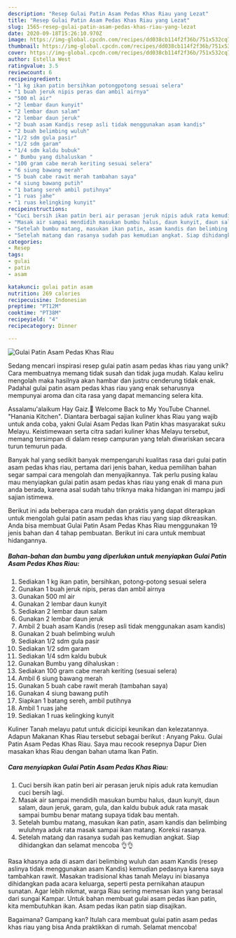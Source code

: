 ```yaml
---
description: "Resep Gulai Patin Asam Pedas Khas Riau yang Lezat"
title: "Resep Gulai Patin Asam Pedas Khas Riau yang Lezat"
slug: 1565-resep-gulai-patin-asam-pedas-khas-riau-yang-lezat
date: 2020-09-18T15:26:10.970Z
image: https://img-global.cpcdn.com/recipes/dd038cb114f2f36b/751x532cq70/gulai-patin-asam-pedas-khas-riau-foto-resep-utama.jpg
thumbnail: https://img-global.cpcdn.com/recipes/dd038cb114f2f36b/751x532cq70/gulai-patin-asam-pedas-khas-riau-foto-resep-utama.jpg
cover: https://img-global.cpcdn.com/recipes/dd038cb114f2f36b/751x532cq70/gulai-patin-asam-pedas-khas-riau-foto-resep-utama.jpg
author: Estella West
ratingvalue: 3.5
reviewcount: 6
recipeingredient:
- "1 kg ikan patin bersihkan potongpotong sesuai selera"
- "1 buah jeruk nipis peras dan ambil airnya"
- "500 ml air"
- "2 lembar daun kunyit"
- "2 lembar daun salam"
- "2 lembar daun jeruk"
- "2 buah asam Kandis resep asli tidak menggunakan asam kandis"
- "2 buah belimbing wuluh"
- "1/2 sdm gula pasir"
- "1/2 sdm garam"
- "1/4 sdm kaldu bubuk"
- " Bumbu yang dihaluskan "
- "100 gram cabe merah keriting sesuai selera"
- "6 siung bawang merah"
- "5 buah cabe rawit merah tambahan saya"
- "4 siung bawang putih"
- "1 batang sereh ambil putihnya"
- "1 ruas jahe"
- "1 ruas kelingking kunyit"
recipeinstructions:
- "Cuci bersih ikan patin beri air perasan jeruk nipis aduk rata kemudian cuci bersih lagi."
- "Masak air sampai mendidih masukan bumbu halus, daun kunyit, daun salam, daun jeruk, garam, gula, dan kaldu bubuk aduk rata masak sampai bumbu benar matang supaya tidak bau mentah."
- "Setelah bumbu matang, masukan ikan patin, asam kandis dan belimbing wuluhnya aduk rata masak sampai ikan matang. Koreksi rasanya."
- "Setelah matang dan rasanya sudah pas kemudian angkat. Siap dihidangkan dan selamat mencoba 👌👌"
categories:
- Resep
tags:
- gulai
- patin
- asam

katakunci: gulai patin asam 
nutrition: 269 calories
recipecuisine: Indonesian
preptime: "PT12M"
cooktime: "PT38M"
recipeyield: "4"
recipecategory: Dinner

---
```



![Gulai Patin Asam Pedas Khas Riau](https://img-global.cpcdn.com/recipes/dd038cb114f2f36b/751x532cq70/gulai-patin-asam-pedas-khas-riau-foto-resep-utama.jpg)

Sedang mencari inspirasi resep gulai patin asam pedas khas riau yang unik? Cara membuatnya memang tidak susah dan tidak juga mudah. Kalau keliru mengolah maka hasilnya akan hambar dan justru cenderung tidak enak. Padahal gulai patin asam pedas khas riau yang enak seharusnya mempunyai aroma dan cita rasa yang dapat memancing selera kita.

Assalamu&#39;alaikum Hay Gaiz.🤗 Welcome Back to My YouTube Channel. &#34;Hanania Kitchen&#34;. Diantara berbagai sajian kuliner khas Riau yang wajib untuk anda coba, yakni Gulai Asam Pedas Ikan Patin khas masyarakat suku Melayu. Keistimewaan serta citra sadari kuliner khas Melayu tersebut, memang tersimpan di dalam resep campuran yang telah diwariskan secara turun temurun pada.

Banyak hal yang sedikit banyak mempengaruhi kualitas rasa dari gulai patin asam pedas khas riau, pertama dari jenis bahan, kedua pemilihan bahan segar sampai cara mengolah dan menyajikannya. Tak perlu pusing kalau mau menyiapkan gulai patin asam pedas khas riau yang enak di mana pun anda berada, karena asal sudah tahu triknya maka hidangan ini mampu jadi sajian istimewa.


Berikut ini ada beberapa cara mudah dan praktis yang dapat diterapkan untuk mengolah gulai patin asam pedas khas riau yang siap dikreasikan. Anda bisa membuat Gulai Patin Asam Pedas Khas Riau menggunakan 19 jenis bahan dan 4 tahap pembuatan. Berikut ini cara untuk membuat hidangannya.

<!--inarticleads1-->

##### Bahan-bahan dan bumbu yang diperlukan untuk menyiapkan Gulai Patin Asam Pedas Khas Riau:

1. Sediakan 1 kg ikan patin, bersihkan, potong-potong sesuai selera
1. Gunakan 1 buah jeruk nipis, peras dan ambil airnya
1. Gunakan 500 ml air
1. Gunakan 2 lembar daun kunyit
1. Sediakan 2 lembar daun salam
1. Gunakan 2 lembar daun jeruk
1. Ambil 2 buah asam Kandis (resep asli tidak menggunakan asam kandis)
1. Gunakan 2 buah belimbing wuluh
1. Sediakan 1/2 sdm gula pasir
1. Sediakan 1/2 sdm garam
1. Sediakan 1/4 sdm kaldu bubuk
1. Gunakan  Bumbu yang dihaluskan :
1. Sediakan 100 gram cabe merah keriting (sesuai selera)
1. Ambil 6 siung bawang merah
1. Gunakan 5 buah cabe rawit merah (tambahan saya)
1. Gunakan 4 siung bawang putih
1. Siapkan 1 batang sereh, ambil putihnya
1. Ambil 1 ruas jahe
1. Sediakan 1 ruas kelingking kunyit


Kuliner Tanah melayu patut untuk dicicipi keunikan dan kelezatannya. Adapun Makanan Khas Riau tersebut sebagai berikut : Anyang Paku. Gulai Patin Asam Pedas Khas Riau. Saya mau recook resepnya Dapur Dien masakan khas Riau dengan bahan utama Ikan Patin. 

<!--inarticleads2-->

##### Cara menyiapkan Gulai Patin Asam Pedas Khas Riau:

1. Cuci bersih ikan patin beri air perasan jeruk nipis aduk rata kemudian cuci bersih lagi.
1. Masak air sampai mendidih masukan bumbu halus, daun kunyit, daun salam, daun jeruk, garam, gula, dan kaldu bubuk aduk rata masak sampai bumbu benar matang supaya tidak bau mentah.
1. Setelah bumbu matang, masukan ikan patin, asam kandis dan belimbing wuluhnya aduk rata masak sampai ikan matang. Koreksi rasanya.
1. Setelah matang dan rasanya sudah pas kemudian angkat. Siap dihidangkan dan selamat mencoba 👌👌


Rasa khasnya ada di asam dari belimbing wuluh dan asam Kandis (resep aslinya tidak menggunakan asam Kandis) kemudian pedasnya karena saya tambahkan rawit. Masakan tradisional khas tanah Melayu ini biasanya dihidangkan pada acara keluarga, seperti pesta pernikahan ataupun sunatan. Agar lebih nikmat, warga Riau sering memesan ikan yang berasal dari sungai Kampar. Untuk bahan membuat gulai asam pedas ikan patin, kita membutuhkan ikan. Asam pedas ikan patin siap disajikan. 

Bagaimana? Gampang kan? Itulah cara membuat gulai patin asam pedas khas riau yang bisa Anda praktikkan di rumah. Selamat mencoba!
